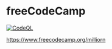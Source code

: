 # freeCodeCamp

[![CodeQL](https://github.com/milliorn/freeCodeCamp/actions/workflows/github-code-scanning/codeql/badge.svg)](https://github.com/milliorn/freeCodeCamp/actions/workflows/github-code-scanning/codeql)

https://www.freecodecamp.org/milliorn